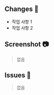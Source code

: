 ## Changes 📝

<!-- 이 PR에서 작업한 사항을 적어주세요. -->

-   작업 사항 1
-   작업 사항 2

## Screenshot 📷

<!-- 작업한 사항을 스크린샷으로 찍을 수 있다면 (예: 신규 페이지 구현, 새로운 컴포넌트 구현) 스크린샷을 찍어서 올려주세요. 반드시 올릴 필요는 없습니다! -->

> 없음

## Issues 🚩

<!-- 이 PR과 연관된 Issue를 작성해주세요. 해당 PR이 Issue를 해결한다면 Issue도 꼭 닫아주세요! 연관 Issue가 없다면 작성하지 않으셔도 됩니다. -->

> 없음
